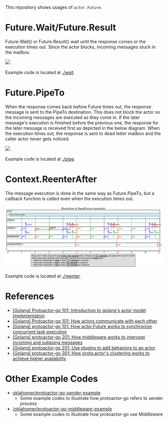 This repository shows usages of `actor.Future`.

# Future.Wait/Future.Result
Future.Wait() or Future.Result() wait until the response comes or the execution times out.
Since the actor blocks, incoming messages stuck in the mailbox.

![](https://raw.githubusercontent.com/oklahomer/protoactor-go-future-example/master/docs/wait/timeline.png)

Example code is located at [./wait](./wait).

# Future.PipeTo
When the response comes back before Future times out, the response message is sent to the PipeTo destination.
This does not block the actor so the incoming messages are executed as they come in.
If the later message's execution is finished before the previous one, the response for the later message is received first as depicted in the below diagram.
When the execution times out, the response is sent to dead letter mailbox and the caller actor never gets noticed.

![](https://raw.githubusercontent.com/oklahomer/protoactor-go-future-example/master/docs/pipe/timeline.png)

Example code is located at [./pipe](./pipe).

# Context.ReenterAfter
The message execution is done in the same way as Future.PipeTo, but a callback function is called even when the execution times out.

![](https://raw.githubusercontent.com/oklahomer/protoactor-go-future-example/master/docs/reenter/timeline.png)

Example code is located at [./reenter](./reenter).

# References
- [[Golang] Protoactor-go 101: Introduction to golang's actor model implementation](https://blog.oklahome.net/2018/07/protoactor-go-introduction.html)
- [[Golang] Protoactor-go 101: How actors communicate with each other](https://blog.oklahome.net/2018/09/protoactor-go-messaging-protocol.html)
- [[Golang] protoactor-go 101: How actor.Future works to synchronize concurrent task execution](https://blog.oklahome.net/2018/11/protoactor-go-how-future-works.html)
- [[Golang] protoactor-go 201: How middleware works to intercept incoming and outgoing messages](https://blog.oklahome.net/2018/11/protoactor-go-middleware.html)
- [[Golang] protoactor-go 201: Use plugins to add behaviors to an actor](https://blog.oklahome.net/2018/12/protoactor-go-use-plugin-to-add-behavior.html)
- [[Golang] protoactor-go 301: How proto.actor's clustering works to achieve higher availability](https://blog.oklahome.net/2021/05/protoactor-clustering.html)

# Other Example Codes
- [oklahomer/protoactor-go-sender-example](https://github.com/oklahomer/protoactor-go-sender-example)
  - Some example codes to illustrate how protoactor-go refers to sender process
- [/oklahomer/protoactor-go-middleware-example](https://github.com/oklahomer/protoactor-go-middleware-example)
  - Some example codes to illustrate how protoactor-go use Middleware
